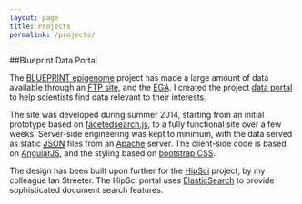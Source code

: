```yaml
---
layout: page
title: Projects
permalink: /projects/
---
```


##Blueprint Data Portal

The [BLUEPRINT epigenome](http://www.blueprint-epigenome.eu/) project has made a
large amount of data available through an <a href="http://ftp.ebi.ac.uk/pub/databases/blueprint"><abbr title="File transfer protocol">FTP
</abbr> site</a>, and the <a href="https://www.ebi.ac.uk/ega/dacs/EGAC00001000135"><abbr title="European genome-phenome archive">EGA</abbr></a>. I created the project [data
portal](http://dcc.blueprint-epigenome.eu/) to help scientists find data relevant to their interests.

The site was developed during summer 2014, starting from an initial prototype based on [facetedsearch.js](https://eikes.github.io/facetedsearch/), to a fully functional
site over a few weeks. Server-side engineering was kept to minimum, with the data
served as static <a href="https://en.wikipedia.org/wiki/JSON"><abbr title="JavaScript Object Notation">JSON</abbr></a> files from an [Apache](http://www.apache.org/) server.
The client-side code is based on [AngularJS](https://angularjs.org/), and the
styling based on [bootstrap CSS](http://getbootstrap.com/).

The design has been built upon further for the [HipSci](http://www.hipsci.org/)
project, by my colleague Ian Streeter. The HipSci portal uses [ElasticSearch](https://www.elastic.co/products/elasticsearch) to provide sophisticated document search features. 
